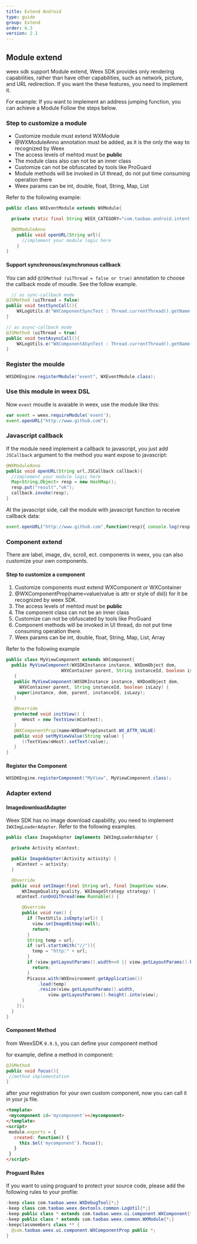 ```yaml
---
title: Extend Android
type: guide
group: Extend
order: 6.3
version: 2.1
---
```


## Module extend

weex sdk support Module extend, Weex SDK provides only rendering capabilities, rather than have other capabilities, such as network, picture, and URL redirection. If you want the these features, you need to implement it.

For example: If you want to implement an address jumping function, you can achieve a Module Follow the steps below.

### Step to customize a module

- Customize module must extend WXModule
- @WXModuleAnno annotation must be added, as it is the only the way to recognized by Weex
- The access levels of mehtod must be **public**
- The module class also can not be an inner class
- Customize can not be obfuscated by tools like ProGuard
- Module methods will be invoked in UI thread, do not put time consuming operation there
- Weex params can be int, double, float, String, Map, List

Refer to the following example:

```java
public class WXEventModule extends WXModule{

  private static final String WEEX_CATEGORY="com.taobao.android.intent.category.WEEX";

  @WXModuleAnno
    public void openURL(String url){
      //implement your module logic here
    }
}
```

#### Support synchronous/asynchronous callback

You can add  `@JSMethod (uiThread = false or true)` annotation to choose the callback mode of moudle. See the follow example.

```java
  // as sync-callback mode
@JSMethod (uiThread = false)
public void testSyncCall(){
    WXLogUtils.d("WXComponentSyncTest : Thread.currentThread().getName());
}

// as async-callback mode
@JSMethod (uiThread = true)
public void testAsyncCall(){
    WXLogUtils.e("WXComponentASynTest : Thread.currentThread().getName() );
}
```

### Register the moulde

```java
WXSDKEngine.registerModule("event", WXEventModule.class);
```

### Use this module in weex DSL
Now `event` moudle is avaiable in weex, use the module like this:

```javascript
var event = weex.requireModule('event');
event.openURL("http://www.github.com");
```

### Javascript callback

If the module need implement a callback to javascript, you just add `JSCallback` argument to the method you want expose to javascript:

```java
@WXModuleAnno
public void openURL(String url,JSCallback callback){
  //implement your module logic here
  Map<String,Object> resp = new HashMap();
  resp.put("result","ok");
  callback.invoke(resp);
}
```

At the javascript side, call the module with javascript function to receive callback data:

```javascript
event.openURL("http://www.github.com",function(resp){ console.log(resp.result); });
```

### Component extend

There are label, image, div, scroll, ect. components in weex, you can also customize your own components.

#### Step to customize a component

1. Customize components must extend WXComponent or WXContainer
2. @WXComponentProp(name=value(value is attr or style of dsl)) for it be recognized by weex SDK.
3. The access levels of mehtod must be **public**
4. The component class can not be an inner class
5. Customize can not be obfuscated by tools like ProGuard
6. Component methods will be invoked in UI thread, do not put time consuming operation there.
7. Weex params can be int, double, float, String, Map, List, Array


Refer to the following example

```java
public class MyViewComponent extends WXComponent{
  public MyViewComponent(WXSDKInstance instance, WXDomObject dom,
                     WXVContainer parent, String instanceId, boolean isLazy)
   {
   public MyViewComponent(WXSDKInstance instance, WXDomObject dom,
     WXVContainer parent, String instanceId, boolean isLazy) {
    super(instance, dom, parent, instanceId, isLazy);
   }

   @Override
   protected void initView() {
      mHost = new TextView(mContext);
   }
   @WXComponentProp(name=WXDomPropConstant.WX_ATTR_VALUE)
   public void setMyViewValue(String value) {
      ((TextView)mHost).setText(value);
   }
}
```

#### Register the Component


```java
WXSDKEngine.registerComponent("MyView", MyViewComponent.class);
```

### Adapter extend

#### ImagedownloadAdapter

Weex SDK has no image download capability, you need to implement `IWXImgLoaderAdapter`. Refer to the following examples.

```java
public class ImageAdapter implements IWXImgLoaderAdapter {

  private Activity mContext;

  public ImageAdapter(Activity activity) {
    mContext = activity;
  }

  @Override
  public void setImage(final String url, final ImageView view,
      WXImageQuality quality, WXImageStrategy strategy) {
    mContext.runOnUiThread(new Runnable() {

      @Override
      public void run() {
        if (TextUtils.isEmpty(url)) {
          view.setImageBitmap(null);
          return;
        }
        String temp = url;
        if (url.startsWith("//")){
          temp = "http:" + url;
        }
        if (view.getLayoutParams().width<=0 || view.getLayoutParams().height<=0) {
          return;
        }
        Picasso.with(WXEnvironment.getApplication())
            .load(temp)
            .resize(view.getLayoutParams().width,
                view.getLayoutParams().height).into(view);
      }
    });
  }
}
```

#### Component Method
 from WeexSDK `0.9.5`, you can define your component method

 for example, define a method in component:

 ```java
 @JSMethod
 public void focus(){
  //method implementation
 }
 ```

 after your registration for your own custom component, now you can call it in your js file.

 ```html
<template>
  <mycomponent id='mycomponent'></mycomponent>
</template>
<script>
  module.exports = {
    created: function() {
      this.$el('mycomponent').focus();
    }
  }
</script>
```

#### Proguard Rules

If you want to using proguard to protect your source code, please add the following rules to your profile:

```java
-keep class com.taobao.weex.WXDebugTool{*;}
-keep class com.taobao.weex.devtools.common.LogUtil{*;}
-keep public class * extends com.taobao.weex.ui.component.WXComponent{*;}
-keep public class * extends com.taobao.weex.common.WXModule{*;}
-keepclassmembers class ** {
  @com.taobao.weex.ui.component.WXComponentProp public *;
}
```
